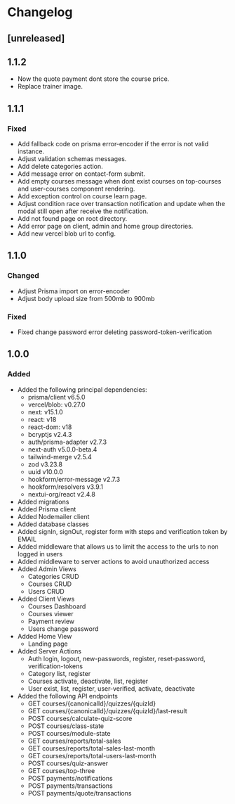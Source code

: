 # Changelog

## [unreleased]

## 1.1.2

- Now the quote payment dont store the course price.
- Replace trainer image.

## 1.1.1

### Fixed

- Add fallback code on prisma error-encoder if the error is not valid instance.
- Adjust validation schemas messages.
- Add delete categories action.
- Add message error on contact-form submit.
- Add empty courses message when dont exist courses on top-courses and user-courses component rendering.
- Add exception control on course learn page.
- Adjust condition race over transaction notification and update when the modal still open after receive the notification.
- Add not found page on root directory.
- Add error page on client, admin and home group directories.
- Add new vercel blob url to config.

## 1.1.0

### Changed

- Adjust Prisma import on error-encoder
- Adjust body upload size from 500mb to 900mb

### Fixed

- Fixed change password error deleting password-token-verification

## 1.0.0

### Added

- Added the following principal dependencies: 
    - prisma/client v6.5.0
    - vercel/blob: v0.27.0
    - next: v15.1.0
    - react: v18
    - react-dom: v18
    - bcryptjs v2.4.3
    - auth/prisma-adapter v2.7.3
    - next-auth v5.0.0-beta.4
    - tailwind-merge v2.5.4
    - zod v3.23.8
    - uuid v10.0.0
    - hookform/error-message v2.7.3
    - hookform/resolvers v3.9.1
    - nextui-org/react v2.4.8
- Added migrations
- Added Prisma client
- Added Nodemailer client
- Added database classes
- Added signIn, signOut, register form with steps and verification token by EMAIL
- Added middleware that allows us to limit the access to the urls to non logged in users
- Added middleware to server actions to avoid unauthorized access
- Added Admin Views
    - Categories CRUD
    - Courses CRUD
    - Users CRUD
- Added Client Views
    - Courses Dashboard
    - Courses viewer
    - Payment review
    - Users change password
- Added Home View
    - Landing page
- Added Server Actions
    - Auth login, logout, new-passwords, register, reset-password, verification-tokens
    - Category list, register
    - Courses activate, deactivate, list, register
    - User exist, list, register, user-verified, activate, deactivate
- Added the following API endpoints
    - GET courses/{canonicalId}/quizzes/{quizId}
    - GET courses/{canonicalId}/quizzes/{quizId}/last-result
    - POST courses/calculate-quiz-score
    - POST courses/class-state
    - POST courses/module-state
    - GET courses/reports/total-sales
    - GET courses/reports/total-sales-last-month
    - GET courses/reports/total-users-last-month
    - POST courses/quiz-answer
    - GET courses/top-three
    - POST payments/notifications
    - POST payments/transactions
    - POST payments/quote/transactions
